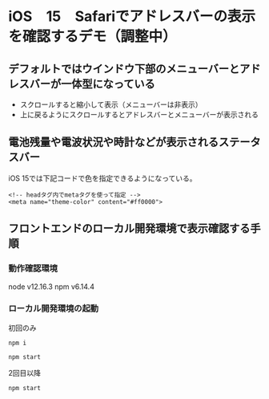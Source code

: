 #  iOS　15　Safariでアドレスバーの表示を確認するデモ（調整中）

## デフォルトではウインドウ下部のメニューバーとアドレスバーが一体型になっている

* スクロールすると縮小して表示（メニューバーは非表示）
* 上に戻るようにスクロールするとアドレスバーとメニューバーが表示される

## 電池残量や電波状況や時計などが表示されるステータスバー

iOS 15では下記コードで色を指定できるようになっている。


```
<!-- headタグ内でmetaタグを使って指定 -->
<meta name="theme-color" content="#ff0000">
```

## フロントエンドのローカル開発環境で表示確認する手順

### 動作確認環境
node v12.16.3
npm v6.14.4

### ローカル開発環境の起動

初回のみ
```
npm i
```

```
npm start
```

2回目以降

```
npm start
```
